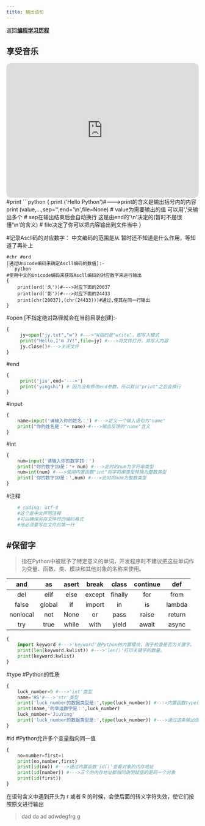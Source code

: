 ```yaml
---
title: 输出语句
---
```

返回[**编程学习历程**](编程学习历程)
## 享受音乐 
<iframe style="border-radius:12px" src="https://open.spotify.com/embed/playlist/5ueiwvUaApGvuQ0wFAREsU?utm_source=generator" width="100%" height="352" frameBorder="0" allowfullscreen="" allow="autoplay; clipboard-write; encrypted-media; fullscreen; picture-in-picture" loading="lazy"></iframe>
#print 
```python
{
	print ('Hello Python')#--->print的含义是输出括号内的内容
	print (value,…,sep='',end='\n',file=None)
	# value为需要输出的值    可以用','来输出多个
	# sep在输出结束后会自动换行  这是由end的'\n'决定的(暂时不是很懂'\n'的含义)
	# file决定了你可以把内容输出到文件当中
}

#记录Ascll码的对应数字：
	中文编码的范围是从<u4e00-u9fa5> 
	暂时还不知道是什么作用，等知道了再补上
```
#chr #ord 
[通过Unicode编码来确定Ascll编码的数值]:-
```python
#使用中文的Unicode编码来获取Ascll编码的对应数字来进行输出
{
	print(ord('久'))#--->对应下面的20037
	print(ord('影'))#--->对应下面的24433
	print(chr(20037),(chr(24433)))#通过,使其在同一行输出
}
```
#open
[不指定绝对路径就会在当前目录创建]:-
```python
{
     jy=open("jy.txt","w") #--->"W指的是"write"，即写入模式
     print("Hello,I'm JY!",file=jy) #--->将文件打开，并写入内容
     jy.close()#--->关闭文件
}
```
#end 
```python
{
	 print('jiu',end='--->')
	 print('yingshi') # 因为没有修改end参数，所以默认"print"之后会换行
}
```
#input
```python
{
	name=input('请输入你的姓名：') #--->定义一个输入语句为"name"
	print("你的姓名是："+ name) #--->输出反馈的"name"含义
}
```
#int
```python
{
	num=input('请输入你的数字ID：')
	print("你的数字ID是："+ num) #--->此时的num为字符串类型
	num=int(num) #--->使用内置函数"int"将字符串类型转换为整数类型
	print('你的数字ID是：',num) #--->此时的num为整数类型
}
```
#注释
```python
	# coding: utf-8
	#这个是中文声明注释
	#可以确保另存文件时的编码格式
	#他必须要写在文件的第一行
```
## #保留字
>指在Python中被赋予了特定意义的单词，开发程序时不建议把这些单词作为变量、函数、类、模块和其他对象的名称来使用。

|   and    |   as   | asert | break  |  class  | continue |  def   |
|:--------:|:------:|:-----:|:------:|:-------:|:--------:|:------:|
|   del    |  elif  | else  | except | finally |   for    |  from  |
|  false   | global |  if   | import |   in    |    is    | lambda |
| nonlocal |  not   | None  |   or   |  pass   |  raise   | return |
|   try    |  true  | while |  with  |  yield  |  await   | async  |
```Python
{
	import keyword #--->'keyword'是Python的内置模块，用于检查是否为关键字。
	print(len(keyword.kwlist)) #--->'len()'打印关键字的数量。
	print(keyword.kwlist)
}
```
#type #Python的性质
```Python
{
	luck_number=9 #--->'int'类型
	name='HS'#--->'str'类型
	print('luck_number的数据类型是:',type(luck_number)) #--->内置函数type()，检查输出数据的类型
	print(name,'的幸运数字是：',luck_number)
	luck_number='JiuYing'
	print('luck_number的数据类型是:',type(luck_number)) #--->通过这条输出信息，证明Python是动态修改变量的类型
}
```
#id #Python允许多个变量指向同一值 
```Python
{
	no=number=first=1
	print(no,number,first)
	print(id(no)) #--->通过内置函数'id()'查看对象的内存地址
	print(id(number)) #--->三个的内存地址都相同说明赋值的是同一个对象
	print(id(first))
}
```
在语句含义中遇到开头为 r 或者 R 的时候，会使后面的转义字符失效，使它们按照原文进行输出
>dad da ad adwdegfrg g 
